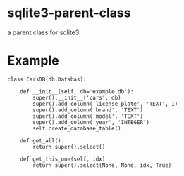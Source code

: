 # sqlite3-parent-class
a parent class for sqlite3

# Example
	class CarsDB(db.Databas):
	
		def __init__(self, db='example.db'):
			super().__init__('cars', db)
			super().add_column('license_plate', 'TEXT', 1)
			super().add_column('brand', 'TEXT')
			super().add_column('model', 'TEXT')
			super().add_column('year', 'INTEGER')
			self.create_database_table()
    
		def get_all():
			return super().select()
			
	  	def get_this_one(self, idx)
			return super().select(None, None, idx, True)

